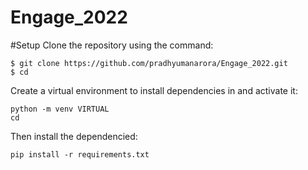 # Engage_2022

#Setup
Clone the repository  using the command:
```
$ git clone https://github.com/pradhyumanarora/Engage_2022.git
$ cd 
```

Create a virtual environment to install dependencies in and activate it:
```
python -m venv VIRTUAL
cd
```

Then install the dependencied: 
```
pip install -r requirements.txt
```
